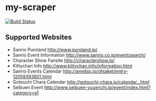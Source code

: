 # my-scraper

[![Build Status](https://travis-ci.org/mono0x/my-scraper.svg)](https://travis-ci.org/mono0x/my-scraper)

## Supported Websites

- Sanrio Puroland <http://www.puroland.jp/>
- Sanrio Event Information <http://www.sanrio.co.jp/event/search/>
- Character Show Fansite <http://charactershow.jp/>
- Kittychan Info <http://www.kittychan.info/information.html>
- Sanrio Events Calendar <http://ameblo.jp/ohtaket/entry-12059393801.html>
- Gotouchi Chara Calendar <http://gotouchi-chara.jp/calendar_.html>
- Seibuen Event <http://www.seibuen-yuuenchi.jp/event/index.html?category=e1>

